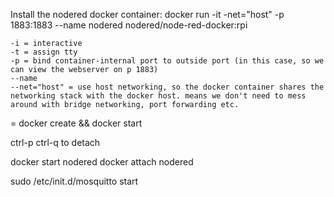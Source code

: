 Install the nodered docker container: docker run -it -net="host" -p 1883:1883 --name nodered nodered/node-red-docker:rpi


    -i = interactive
    -t = assign tty
    -p = bind container-internal port to outside port (in this case, so we can view the webserver on p 1883)
    --name
    --net="host" = use host networking, so the docker container shares the networking stack with the docker host. means we don't need to mess around with bridge networking, port forwarding etc.

 = docker create && docker start

ctrl-p ctrl-q to detach

docker start nodered
docker attach nodered

sudo /etc/init.d/mosquitto start


